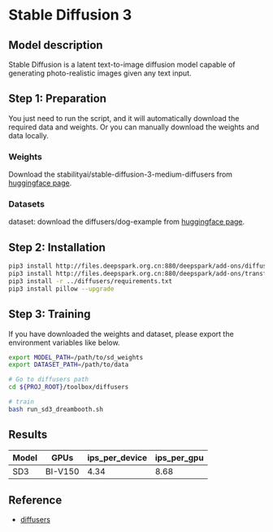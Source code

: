# Stable Diffusion 3

## Model description

Stable Diffusion is a latent text-to-image diffusion model capable of generating photo-realistic images given any text
input.

## Step 1: Preparation

You just need to run the script, and it will automatically download the required data and weights. Or you can manually
download the weights and data locally.

### Weights

Download the stabilityai/stable-diffusion-3-medium-diffusers from [huggingface
page](https://huggingface.co/stabilityai/stable-diffusion-3-medium-diffusers).

### Datasets

dataset: download the diffusers/dog-example from [huggingface
page](https://huggingface.co/datasets/diffusers/dog-example).

## Step 2: Installation

```bash
pip3 install http://files.deepspark.org.cn:880/deepspark/add-ons/diffusers-0.29.0-py3-none-any.whl
pip3 install http://files.deepspark.org.cn:880/deepspark/add-ons/transformers-4.38.1-py3-none-any.whl
pip3 install -r ../diffusers/requirements.txt
pip3 install pillow --upgrade
```

## Step 3: Training

If you have downloaded the weights and dataset, please export the environment variables like below.

```bash
export MODEL_PATH=/path/to/sd_weights
export DATASET_PATH=/path/to/data
```

```bash
# Go to diffusers path
cd ${PROJ_ROOT}/toolbox/diffusers

# train
bash run_sd3_dreambooth.sh
```

## Results

| Model | GPUs    | ips_per_device | ips_per_gpu |
| ----- | ------- | -------------- | ----------- |
| SD3   | BI-V150 | 4.34           | 8.68        |

## Reference

- [diffusers](https://github.com/huggingface/diffusers)
